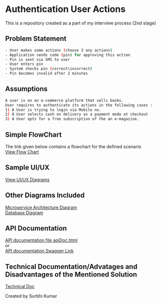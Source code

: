 # Authentication User Actions

This is a repository created as a part of my interview process (2nd stage)

## Problem Statement



```bash
- User makes some actions (choose 3 any actions)
- Application sends code (pin) for approving this action
- Pin is sent via SMS to user
- User enters pin
- System checks pin (correct\incorrect)
- Pin becomes invalid after 2 minutes 
```

## Assumptions



```bash
A user is on an e-commerce platform that sells books. 
User requires to authenticate its actions in the following cases :
1) A User is trying to login via Mobile no.
2) A User selects cash on delivery as a payment mode at checkout
3) A User opts for a free subscription of the an e-magazine.
```



## Simple FlowChart
The link given below contains a flowchart for the defined scenario<br>
<a href="https://github.com/surbhi26july/authentication_user_actions/blob/master/FlowChart.pdf">View Flow Chart</a>


## Sample UI/UX

<a href="https://github.com/surbhi26july/authentication_user_actions/tree/master/UI">View UI/UX Diagrams</a>



## Other Diagrams Included

<a href="https://github.com/surbhi26july/authentication_user_actions/blob/master/MicroserviceArch.pdf">Microservice Architecture Diagram</a><br>
<a href="https://github.com/surbhi26july/authentication_user_actions/blob/master/databaseDiagram.JPG">Database Diagram</a>

## API Documentation

<a href="https://github.com/surbhi26july/authentication_user_actions/blob/master/apiDoc.html">API documentation file apiDoc.html</a><br>
or <br>
<a href="https://app.swaggerhub.com/apis/OtpApiDoc_Surbhi/requestOTP/1.0.0">API documentation Swagger Link</a>

## Technical Documentation/Advatages and Disadvantages of the Mentioned Solution

<a href=" https://github.com/surbhi26july/authentication_user_actions/blob/master/AUTHENTICATION%20OF%20USER%20ACTIONS%20TECHNICAL%20DOC.docx">Technical Doc</a>



Created by Surbhi Kumar
